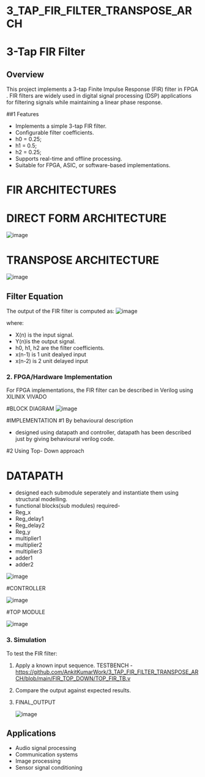 # 3_TAP_FIR_FILTER_TRANSPOSE_ARCH

# 3-Tap FIR Filter

## Overview
This project implements a 3-tap Finite Impulse Response (FIR) filter in FPGA . FIR filters are widely used in digital signal processing (DSP) applications for filtering signals while maintaining a linear phase response.

##1 Features
- Implements a simple 3-tap FIR filter.
- Configurable filter coefficients.
- h0 = 0.25;
- h1 = 0.5;
- h2 = 0.25;
- Supports real-time and offline processing.
- Suitable for FPGA, ASIC, or software-based implementations.

# FIR ARCHITECTURES

# DIRECT FORM ARCHITECTURE
![image](https://github.com/user-attachments/assets/4d9604fd-8028-4b67-ba15-b569f42981ba)


# TRANSPOSE ARCHITECTURE
![image](https://github.com/user-attachments/assets/7a6b0431-e441-44ff-ae3d-e2524c321ff7)


## Filter Equation
The output of the FIR filter is computed as:
![image](https://github.com/user-attachments/assets/6e1426b8-5272-464c-881c-3c978b7e967e)

where:
- X(n) is the input signal.
- Y(n)is the output signal.
- h0, h1, h2 are the filter coefficients.
- x(n-1) is 1 unit dealyed input
- x(n-2) is 2 unit delayed input


### 2. FPGA/Hardware Implementation
For FPGA implementations, the FIR filter can be described in Verilog using XILINIX VIVADO

#BLOCK DIAGRAM
![image](https://github.com/user-attachments/assets/f298a024-67f4-475c-b7e7-0380fae9d439)

#IMPLEMENTATION 
#1 By behavioural description
- designed using datapath and controller, datapath has been described just by giving behavioural verilog code.

#2 Using Top- Down approach
# DATAPATH

- designed each submodule seperately and instantiate them using structural modelling.
- functional blocks(sub modules) required-
- Reg_x
- Reg_delay1
- Reg_delay2
- Reg_y
- multiplier1
- multiplier2
- multiplier3
- adder1
- adder2
  
![image](https://github.com/user-attachments/assets/58b973b3-3468-4322-8afa-50390ada0c35)

#CONTROLLER

![image](https://github.com/user-attachments/assets/5f326f76-5fac-4632-86db-80968ddc7f8f)

#TOP MODULE 

![image](https://github.com/user-attachments/assets/67493065-5f31-4c1c-af0f-1b2a46886590)


### 3. Simulation
To test the FIR filter:
1. Apply a known input sequence.
   TESTBENCH - https://github.com/AnkitKumarWork/3_TAP_FIR_FILTER_TRANSPOSE_ARCH/blob/main/FIR_TOP_DOWN/TOP_FIR_TB.v
2. Compare the output against expected results.
3. FINAL_OUTPUT

   ![image](https://github.com/user-attachments/assets/464eb3b9-4fff-4ec5-ace5-ba9e9ba72b46)


## Applications
- Audio signal processing
- Communication systems
- Image processing
- Sensor signal conditioning

